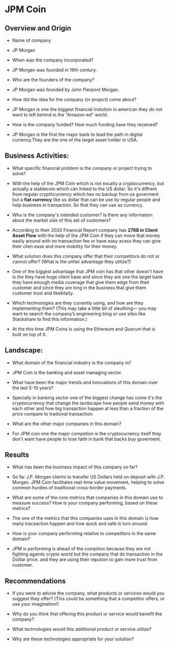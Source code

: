 

# **JPM Coin**

## Overview and Origin

* Name of company

* JP Morgan

* When was the company incorporated?

* JP Morgan was founded in 19th century.

* Who are the founders of the company?

* JP Morgan was founded by John Pierpont Morgan.

* How did the idea for the company (or project) come about?

* JP Morgan is one the biggest financial instution in american they do not want to left behind in the "Amazon-ed" world.

* How is the company funded? How much funding have they received?

* JP Morgan is the first the major bank to lead the path in digital currency.They are the one of the larget asset holder in USA.

## Business Activities:

* What specific financial problem is the company or project trying to solve?

* With the help of the JPM Coin  which is not excatly a cryptocurrency, but actually a stablecoin which can linked to the US dollar.
So it's diffrent from regular crypthcurrency which has no backup from us goverment but a **fiat currency** like us dollar that can 
be use by regular people and help business in transaction. So that they can use as currency. 

* Who is the company's intended customer?  Is there any information about the market size of this set of customers?

* According to their 2020 Financial Report company has **276B in Client Asset Flow** with the help of the JPM Coin if they can move that money easily around with no transaction fee or have easy acess they can give their clien ease and more mobility for their money. 


* What solution does this company offer that their competitors do not or cannot offer? (What is the unfair advantage they utilize?)

* One of the biggest advantage that JPM coin has that other doesn't have is the they have huge client base and since they are one the larget bank they have enough media coverage that give them  edge from their customer and since they are long in the business that give them customer trust and likebilaity.

* Which technologies are they currently using, and how are they implementing them? (This may take a little bit of sleuthing–– you may want to search the company’s engineering blog or use sites like Stackshare to find this information.)

* At the this time JPM Coins  is using the Ethereum and Quorum that is built on top of it.

## Landscape:

* What domain of the financial industry is the company in?

* JPM Coin is the banking and asset managing sector. 

* What have been the major trends and innovations of this domain over the last 5-10 years?

* Specially in banking sector one of the biggest change has come it's the cryptocurrency that change the landscape how people send money with each other and how big transaction happen at less than a fraction of the price compare to tradional transaction. 

* What are the other major companies in this domain?

* For JPM coin one the major competion is the cryptocurrency itself they don't want have people to lose faith in bank that backs buy goverment.   

## Results

* What has been the business impact of this company so far?

* So far J.P. Morgan clients to transfer US Dollars held on deposit with J.P. Morgan. JPM Coin facilitates real-time value movement, helping to solve common hurdles of traditional cross-border payments.

* What are some of the core metrics that companies in this domain use to measure success? How is your company performing, based on these metrics?

* The one of the metrics that this companies uses in this domain is how many tracsaction happen and how quick and safe is turn around. 

* How is your company performing relative to competitors in the same domain?

* JPM is performing is ahead of the compition because they are not fighting againts crypto world but the company that do transaction in the Dolllar price. and they are using their repution to gain more trust from customer.
 

## Recommendations

* If you were to advise the company, what products or services would you suggest they offer? (This could be something that a competitor offers, or use your imagination!)

* Why do you think that offering this product or service would benefit the company?

* What technologies would this additional product or service utilize?

* Why are these technologies appropriate for your solution?
